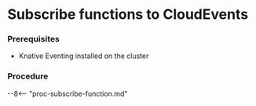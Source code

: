 # Subscribe functions to CloudEvents

### Prerequisites

- Knative Eventing installed on the cluster

### Procedure

--8<-- "proc-subscribe-function.md"
